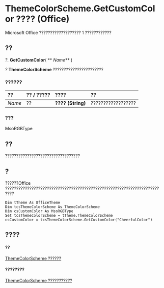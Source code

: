 
# ThemeColorScheme.GetCustomColor ???? (Office)

Microsoft Office ??????????????????? 1 ????????????


## ??

 _?_. **GetCustomColor**( ** _Name_** )

 _?_ **ThemeColorScheme** ???????????????????????


### ??????



|**??**|**?? / ?????**|**????**|**??**|
|:-----|:-----|:-----|:-----|
| _Name_|??|**???? (String)**|??????????????????|

### ???

MsoRGBType


## ??

??????????????????????????????????


## ?

??????Office ??????????????????????????????????????????????????????????????????????????


```
Dim tTheme As OfficeTheme 
Dim tcsThemeColorScheme As ThemeColorScheme 
Dim csCustomColor As MsoRGBType 
Set tcsThemeColorScheme = tTheme.ThemeColorScheme 
csCustomColor = tcsThemeColorScheme.GetCustomColor("CheerfulColor") 

```


## ????


#### ??


[ThemeColorScheme ??????](aa4e888e-cdcd-4682-13e3-fcae1a9e4d46.md)
#### ????????


[ThemeColorScheme ???????????](http://msdn.microsoft.com/library/0b73a1ec-7d1e-1b94-6411-ddf0ec95d935%28Office.15%29.aspx)